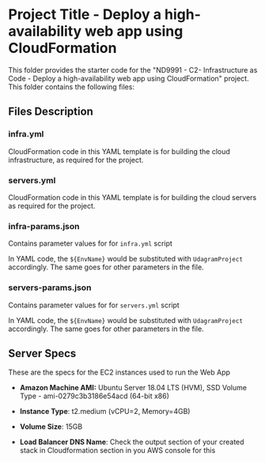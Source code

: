 # Project Title - Deploy a high-availability web app using CloudFormation

This folder provides the starter code for the "ND9991 - C2- Infrastructure as Code - Deploy a high-availability web app using CloudFormation" project. This folder contains the following files:

## Files Description

### infra.yml

CloudFormation code in this YAML template is for building the cloud infrastructure, as required for the project. 

### servers.yml

CloudFormation code in this YAML template is for building the cloud servers as required for the project. 

### infra-params.json

Contains parameter values for for `infra.yml` script

In YAML code, the `${EnvName}` would be substituted with `UdagramProject` accordingly. The same goes for other parameters in the file.

### servers-params.json

Contains parameter values for for `servers.yml` script 

In YAML code, the `${EnvName}` would be substituted with `UdagramProject` accordingly. The same goes for other parameters in the file.

## Server Specs

These are the specs for the EC2 instances used to run the Web App

- **Amazon Machine AMI:** Ubuntu Server 18.04 LTS (HVM), SSD Volume Type - ami-0279c3b3186e54acd (64-bit x86)

- **Instance Type**: t2.medium (vCPU=2, Memory=4GB)

- **Volume Size**: 15GB

- **Load Balancer DNS Name**: Check the output section of your created stack in Cloudformation section in you AWS console for this